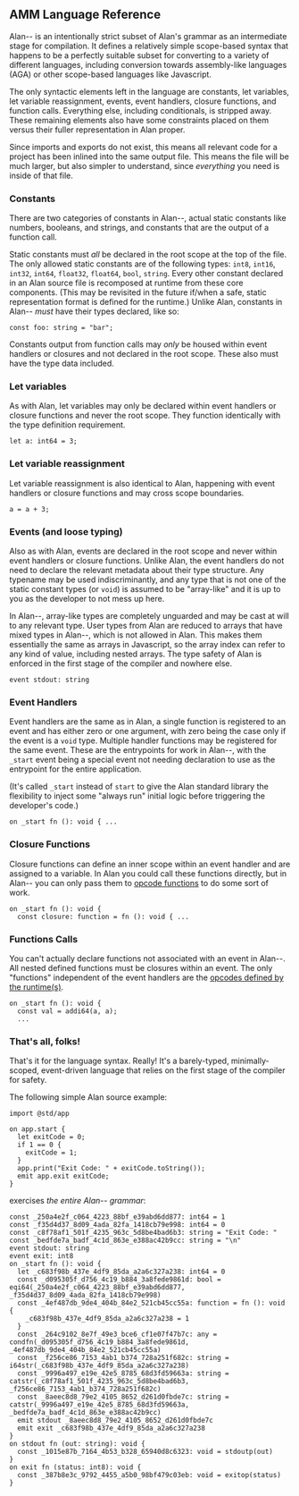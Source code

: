 ## AMM Language Reference

Alan-- is an intentionally strict subset of Alan's grammar as an intermediate stage for compilation. It defines a relatively simple scope-based syntax that happens to be a perfectly suitable subset for converting to a variety of different languages, including conversion towards assembly-like languages (AGA) or other scope-based languages like Javascript.

The only syntactic elements left in the language are constants, let variables, let variable reassignment, events, event handlers, closure functions, and function calls. Everything else, including conditionals, is stripped away. These remaining elements also have some constraints placed on them versus their fuller representation in Alan proper.

Since imports and exports do not exist, this means all relevant code for a project has been inlined into the same output file. This means the file will be much larger, but also simpler to understand, since *everything* you need is inside of that file.

### Constants

There are two categories of constants in Alan--, actual static constants like numbers, booleans, and strings, and constants that are the output of a function call.

Static constants must *all* be declared in the root scope at the top of the file. The only allowed static constants are of the following types: `int8`, `int16`, `int32`, `int64`, `float32`, `float64`, `bool`, `string`. Every other constant declared in an Alan source file is recomposed at runtime from these core components. (This may be revisited in the future if/when a safe, static representation format is defined for the runtime.) Unlike Alan, constants in Alan-- *must* have their types declared, like so:

<!-- using ```alan works, but would be nicer to be able to use a ```amm in these examples -->

```alan
const foo: string = "bar";
```

Constants output from function calls may *only* be housed within event handlers or closures and not declared in the root scope. These also must have the type data included.

### Let variables

As with Alan, let variables may only be declared within event handlers or closure functions and never the root scope. They function identically with the type definition requirement.

```alan
let a: int64 = 3;
```

### Let variable reassignment

Let variable reassignment is also identical to Alan, happening with event handlers or closure functions and may cross scope boundaries.

```alan
a = a + 3;
```

### Events (and loose typing)

Also as with Alan, events are declared in the root scope and never within event handlers or closure functions. Unlike Alan, the event handlers do not need to declare the relevant metadata about their type structure. Any typename may be used indiscriminantly, and any type that is not one of the static constant types (or `void`) is assumed to be "array-like" and it is up to you as the developer to not mess up here.

In Alan--, array-like types are completely unguarded and may be cast at will to any relevant type. User types from Alan are reduced to arrays that have mixed types in Alan--, which is not allowed in Alan. This makes them essentially the same as arrays in Javascript, so the array index can refer to any kind of value, including nested arrays. The type safety of Alan is enforced in the first stage of the compiler and nowhere else.

```alan
event stdout: string
```

### Event Handlers

Event handlers are the same as in Alan, a single function is registered to an event and has either zero or one argument, with zero being the case only if the event is a `void` type. Multiple handler functions may be registered for the same event. These are the entrypoints for work in Alan--, with the `_start` event being a special event not needing declaration to use as the entrypoint for the entire application.

(It's called `_start` instead of `start` to give the Alan standard library the flexibility to inject some "always run" initial logic before triggering the developer's code.)

```alan
on _start fn (): void { ...
```

### Closure Functions

Closure functions can define an inner scope within an event handler and are assigned to a variable. In Alan you could call these functions directly, but in Alan-- you can only pass them to [opcode functions](./alan_opcode_reference.md) to do some sort of work.

```alan
on _start fn (): void {
  const closure: function = fn (): void { ...
```

### Functions Calls

You can't actually declare functions not associated with an event in Alan--. All nested defined functions must be closures within an event. The only "functions" independent of the event handlers are the [opcodes defined by the runtime(s)](./alan_opcode_reference.md).

```alan
on _start fn (): void {
  const val = addi64(a, a);
  ...
```

### That's all, folks!

That's it for the language syntax. Really! It's a barely-typed, minimally-scoped, event-driven language that relies on the first stage of the compiler for safety.

The following simple Alan source example:

```alan
import @std/app

on app.start {
  let exitCode = 0;
  if 1 == 0 {
    exitCode = 1;
  }
  app.print("Exit Code: " + exitCode.toString());
  emit app.exit exitCode;
}
```

exercises *the entire Alan-- grammar*:

```alan
const _250a4e2f_c064_4223_88bf_e39abd6dd877: int64 = 1
const _f35d4d37_8d09_4ada_82fa_1418cb79e998: int64 = 0
const _c8f78af1_501f_4235_963c_5d8be4bad6b3: string = "Exit Code: "
const _bedfde7a_badf_4c1d_863e_e388ac42b9cc: string = "\n"
event stdout: string
event exit: int8
on _start fn (): void {
  let _c683f98b_437e_4df9_85da_a2a6c327a238: int64 = 0
  const _d095305f_d756_4c19_b884_3a8fede9861d: bool = eqi64(_250a4e2f_c064_4223_88bf_e39abd6dd877, _f35d4d37_8d09_4ada_82fa_1418cb79e998)
  const _4ef487db_9de4_404b_84e2_521cb45cc55a: function = fn (): void {
    _c683f98b_437e_4df9_85da_a2a6c327a238 = 1
  }
  const _264c9102_8e7f_49e3_bce6_cf1e07f47b7c: any = condfn(_d095305f_d756_4c19_b884_3a8fede9861d, _4ef487db_9de4_404b_84e2_521cb45cc55a)
  const _f256ce86_7153_4ab1_b374_728a251f682c: string = i64str(_c683f98b_437e_4df9_85da_a2a6c327a238)
  const _9996a497_e19e_42e5_8785_68d3fd59663a: string = catstr(_c8f78af1_501f_4235_963c_5d8be4bad6b3, _f256ce86_7153_4ab1_b374_728a251f682c)
  const _8aeec8d8_79e2_4105_8652_d261d0fbde7c: string = catstr(_9996a497_e19e_42e5_8785_68d3fd59663a, _bedfde7a_badf_4c1d_863e_e388ac42b9cc)
  emit stdout _8aeec8d8_79e2_4105_8652_d261d0fbde7c
  emit exit _c683f98b_437e_4df9_85da_a2a6c327a238
}
on stdout fn (out: string): void {
  const _1015e87b_7164_4b53_b328_65940d8c6323: void = stdoutp(out)
}
on exit fn (status: int8): void {
  const _387b8e3c_9792_4455_a5b0_98bf479c03eb: void = exitop(status)
}
```
